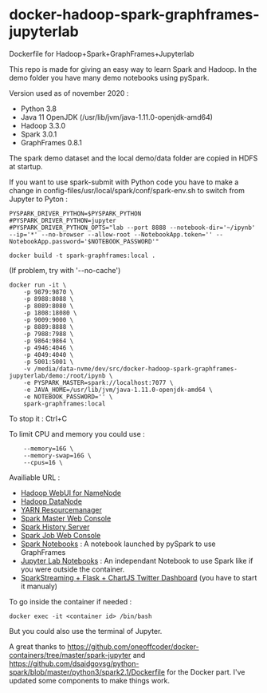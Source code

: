 # docker-hadoop-spark-graphframes-jupyterlab
Dockerfile for Hadoop+Spark+GraphFrames+Jupyterlab

This repo is made for giving an easy way to learn Spark and Hadoop. In the demo folder you have many demo notebooks using pySpark.


Version used as of november 2020 :
- Python 3.8
- Java 11 OpenJDK (/usr/lib/jvm/java-1.11.0-openjdk-amd64)
- Hadoop 3.3.0
- Spark 3.0.1
- GraphFrames 0.8.1

The spark demo dataset and the local demo/data folder are copied in HDFS at startup. 

If you want to use spark-submit with Python code you have to make a change in config-files/usr/local/spark/conf/spark-env.sh to switch from Jupyter to Pyton :
```
PYSPARK_DRIVER_PYTHON=$PYSPARK_PYTHON
#PYSPARK_DRIVER_PYTHON=jupyter
#PYSPARK_DRIVER_PYTHON_OPTS="lab --port 8888 --notebook-dir='~/ipynb' --ip='*' --no-browser --allow-root --NotebookApp.token='' --NotebookApp.password='$NOTEBOOK_PASSWORD'"
```


```
docker build -t spark-graphframes:local .
```
(If problem, try with '--no-cache')

```
docker run -it \
    -p 9879:9870 \
    -p 8988:8088 \
    -p 8089:8080 \
    -p 1808:18080 \
    -p 9009:9000 \
    -p 8889:8888 \
    -p 7988:7988 \
    -p 9864:9864 \
    -p 4946:4046 \
    -p 4049:4040 \
    -p 5001:5001 \
    -v /media/data-nvme/dev/src/docker-hadoop-spark-graphframes-jupyterlab/demo:/root/ipynb \
    -e PYSPARK_MASTER=spark://localhost:7077 \
    -e JAVA_HOME=/usr/lib/jvm/java-1.11.0-openjdk-amd64 \
    -e NOTEBOOK_PASSWORD='' \
    spark-graphframes:local
```

To stop it : Ctrl+C

To limit CPU and memory you could use :
```
    --memory=16G \
    --memory-swap=16G \
    --cpus=16 \
```


Availiable URL :
- [Hadoop WebUI for NameNode](http://localhost:9879)
- [Hadoop DataNode](http://localhost:9864)
- [YARN Resourcemanager](http://localhost:8088)
- [Spark Master Web Console](http://localhost:8089)
- [Spark History Server](http://localhost:1808)
- [Spark Job Web Console](http://localhost:4049)
- [Spark Notebooks](http://localhost:8889) : A notebook launched by pySpark to use GraphFrames
- [Jupyter Lab Notebooks](http://localhost:7988) : An independant Notebook to use Spark like if you were outside the container.
- [SparkStreaming + Flask + ChartJS Twitter Dashboard](http://localhost:5001) (you have to start it manualy)

To go inside the container if needed :
```
docker exec -it <container id> /bin/bash
```

But you could also use the terminal of Jupyter.

A great thanks to https://github.com/oneoffcoder/docker-containers/tree/master/spark-jupyter and https://github.com/dsaidgovsg/python-spark/blob/master/python3/spark2.1/Dockerfile for the Docker part. I've updated some components to make things work.
